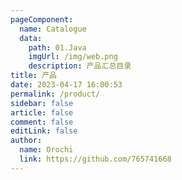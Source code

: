 ```yaml
---
pageComponent:
  name: Catalogue
  data:
    path: 01.Java
    imgUrl: /img/web.png
    description: 产品汇总目录
title: 产品
date: 2023-04-17 16:00:53
permalink: /product/
sidebar: false
article: false
comment: false
editLink: false
author:
  name: Orochi
  link: https://github.com/765741668
---
```


